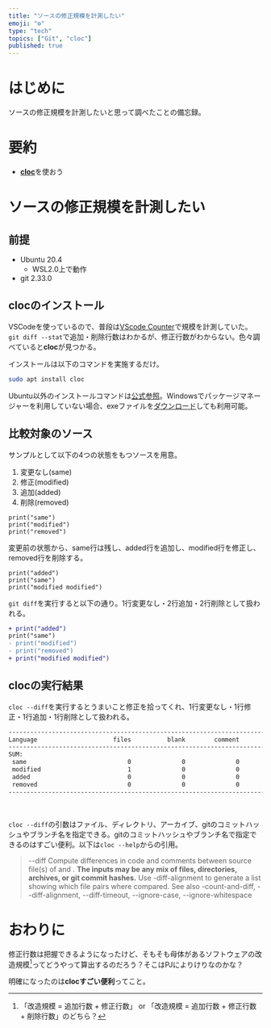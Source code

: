 ```yaml
---
title: "ソースの修正規模を計測したい"
emoji: "⚙️"
type: "tech"
topics: ["Git", "cloc"]
published: true
---
```


# はじめに

ソースの修正規模を計測したいと思って調べたことの備忘録。

# 要約

* [**cloc**](https://github.com/AlDanial/cloc)を使おう

# ソースの修正規模を計測したい

## 前提

* Ubuntu 20.4
  * WSL2.0上で動作
* git 2.33.0

## clocのインストール

VSCodeを使っているので、普段は[VScode Counter](https://github.com/uctakeoff/vscode-counter)で規模を計測していた。`git diff --stat`で追加・削除行数はわかるが、修正行数がわからない。色々調べていると**cloc**が見つかる。

インストールは以下のコマンドを実施するだけ。

```bash
sudo apt install cloc
```

Ubuntu以外のインストールコマンドは[公式参照](https://github.com/AlDanial/cloc#install-via-package-manager)。Windowsでパッケージマネージャーを利用していない場合、exeファイルを[ダウンロード](https://github.com/AlDanial/cloc/releases/latest)しても利用可能。

## 比較対象のソース

サンプルとして以下の4つの状態をもつソースを用意。

1. 変更なし(same)
2. 修正(modified)
3. 追加(added)
4. 削除(removed)

```python:test.py(変更前)
print("same")
print("modified")
print("removed")
```

変更前の状態から、same行は残し、added行を追加し、modified行を修正し、removed行を削除する。

```python:test.py(変更後)
print("added")
print("same")
print("modified modified")
```

`git diff`を実行すると以下の通り。1行変更なし・2行追加・2行削除として扱われる。

```diff python:test.py(変更後)
+ print("added")
print("same")
- print("modified")
- print("removed")
+ print("modified modified")
```

## clocの実行結果

`cloc --diff`を実行するとうまいこと修正を拾ってくれ、1行変更なし・1行修正・1行追加・1行削除として扱われる。

```bash
-------------------------------------------------------------------------------
Language                     files          blank        comment           code
-------------------------------------------------------------------------------
SUM:
 same                            0              0              0              1
 modified                        1              0              0              1
 added                           0              0              0              1
 removed                         0              0              0              1
-------------------------------------------------------------------------------
```

<br>

`cloc --diff`の引数はファイル、ディレクトリ、アーカイブ、gitのコミットハッシュやブランチ名を指定できる。gitのコミットハッシュやブランチ名で指定できるのはすごい便利。以下は`cloc --help`からの引用。

>--diff <set1> <set2>
Compute differences in code and comments between source file(s) of <set1> and <set2>. **The inputs may be any mix of files, directories, archives, or git commit hashes.** Use -diff-alignment to generate a list showing which file pairs where compared. See also -count-and-diff, --diff-alignment, --diff-timeout, --ignore-case, --ignore-whitespace

# おわりに

修正行数は把握できるようになったけど、そもそも母体があるソフトウェアの改造規模[^1]ってどうやって算出するのだろう？そこはPJによりけりなのかな？

明確になったのは**clocすごい便利**ってこと。

[^1]: 「改造規模 = 追加行数 + 修正行数」 or 「改造規模 = 追加行数 + 修正行数 + 削除行数」のどちら？
